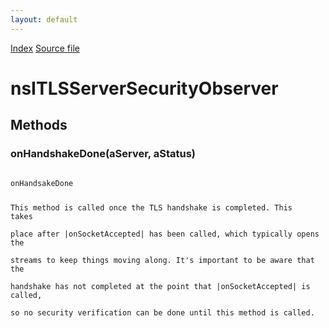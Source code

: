 ```yaml
---
layout: default
---
```

<div id='links'><a href="../index.html">Index</a>
<a href="http://dxr.mozilla.org/mozilla-central/source/netwerk/base/public/nsITLSServerSocket.idl">Source file</a>
</div>

# nsITLSServerSecurityObserver #

## Methods ##

### onHandshakeDone(aServer, aStatus) ###
<code>  
onHandsakeDone  
  
This method is called once the TLS handshake is completed.  This takes  
place after |onSocketAccepted| has been called, which typically opens the  
streams to keep things moving along. It's important to be aware that the  
handshake has not completed at the point that |onSocketAccepted| is called,  
so no security verification can be done until this method is called.  
  
</code>
